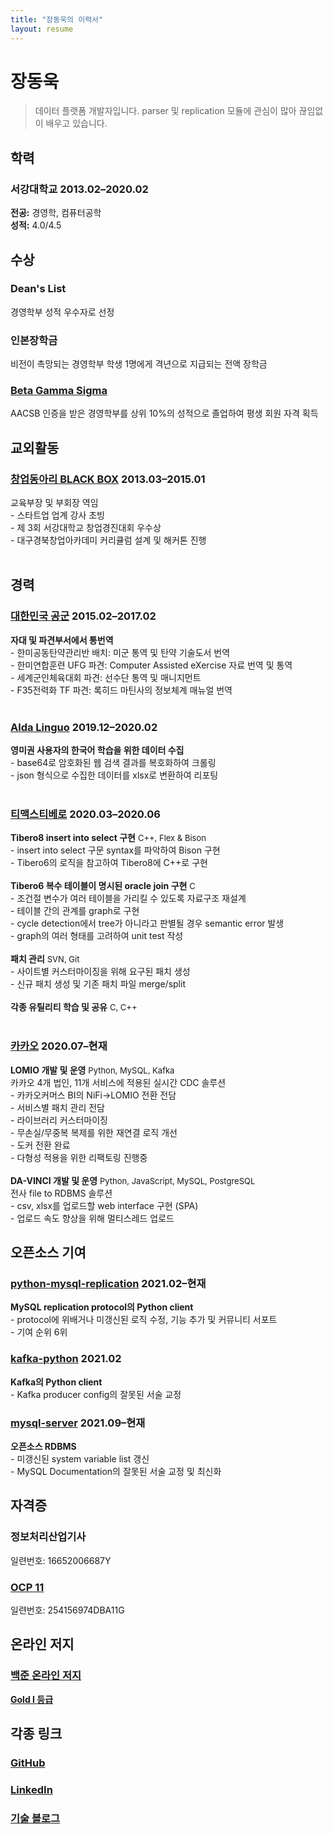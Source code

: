 ```yaml
---
title: "장동욱의 이력서"
layout: resume
---
```


# 장동욱

> 데이터 플랫폼 개발자입니다. parser 및 replication 모듈에 관심이 많아 끊임없이 배우고 있습니다.

## 학력

### **서강대학교** <span>2013.02&ndash;2020.02</span>

**전공:** 경영학, 컴퓨터공학  
**성적:** 4.0/4.5  

## 수상

### **Dean's List**
경영학부 성적 우수자로 선정

### **인본장학금**
비전이 촉망되는 경영학부 학생 1명에게 격년으로 지급되는 전액 장학금

### **[Beta Gamma Sigma](https://www.betagammasigma.org/about/what-is-bgs)**
AACSB 인증을 받은 경영학부를 상위 10%의 성적으로 졸업하여 평생 회원 자격 획득

## 교외활동

### **[창업동아리 BLACK BOX](https://www.facebook.com/iblackbox/)** <span>2013.03&ndash;2015.01</span>
교육부장 및 부회장 역임  
    - 스타트업 업계 강사 초빙  
    - 제 3회 서강대학교 창업경진대회 우수상  
    - 대구경북창업아카데미 커리큘럼 설계 및 해커톤 진행  
<br>
## 경력
### **[대한민국 공군](https://rokaf.airforce.mil.kr/airforce/398/subview.do)** <span>2015.02&ndash;2017.02</span>  
**자대 및 파견부서에서 통번역**  
    - 한미공동탄약관리반 배치: 미군 통역 및 탄약 기술도서 번역  
    - 한미연합훈련 UFG 파견: Computer Assisted eXercise 자료 번역 및 통역  
    - 세계군인체육대회 파견: 선수단 통역 및 매니지먼트  
    - F35전력화 TF 파견: 록히드 마틴사의 정보체계 매뉴얼 번역  
<br>
### **[Alda Linguo](https://www.crunchbase.com/organization/aldalinguo)** <span>2019.12&ndash;2020.02</span>
**영미권 사용자의 한국어 학습을 위한 데이터 수집**  
    - base64로 암호화된 웹 검색 결과를 복호화하여 크롤링  
    - json 형식으로 수집한 데이터를 xlsx로 변환하여 리포팅  
<br>
### **[티맥스티베로](https://www.tmaxdata.com/product/productView.do?prod_cd=tibero&detail_gubun=prod_main)** <span>2020.03&ndash;2020.06</span>
**Tibero8 insert into select 구현** <font size="2">C++, Flex & Bison</font>  
    - insert into select 구문 syntax를 파악하여 Bison 구현  
    - Tibero6의 로직을 참고하여 Tibero8에 C++로 구현  
<br>
**Tibero6 복수 테이블이 명시된 oracle join 구현** <font size="2">C</font>  
    - 조건절 변수가 여러 테이블을 가리킬 수 있도록 자료구조 재설계  
    - 테이블 간의 관계를 graph로 구현  
    - cycle detection에서 tree가 아니라고 판별될 경우 semantic error 발생  
    - graph의 여러 형태를 고려하여 unit test 작성  
<br>
**패치 관리** <font size="2">SVN, Git</font>  
    - 사이트별 커스터마이징을 위해 요구된 패치 생성  
    - 신규 패치 생성 및 기존 패치 파일 merge/split  
<br>
**각종 유틸리티 학습 및 공유** <font size="2">C, C++</font>  
<br>
### **[카카오](https://www.kakaocorp.com/page/)** <span>2020.07&ndash;현재</span>
**LOMIO 개발 및 운영** <font size="2">Python, MySQL, Kafka</font>  
카카오 4개 법인, 11개 서비스에 적용된 실시간 CDC 솔루션  
    - 카카오커머스 BI의 NiFi->LOMIO 전환 전담  
    - 서비스별 패치 관리 전담  
    - 라이브러리 커스터마이징  
    - 무손실/무중복 복제를 위한 재연결 로직 개선  
    - 도커 전환 완료  
    - 다형성 적용을 위한 리팩토링 진행중  
<br>
**DA-VINCI 개발 및 운영** <font size="2">Python, JavaScript, MySQL, PostgreSQL</font>  
전사 file to RDBMS 솔루션  
    - csv, xlsx를 업로드할 web interface 구현 (SPA)  
    - 업로드 속도 향상을 위해 멀티스레드 업로드 

## 오픈소스 기여

### **[python-mysql-replication](https://github.com/noplay/python-mysql-replication)** <span>2021.02&ndash;현재</span>
**MySQL replication protocol의 Python client**  
    - protocol에 위배거나 미갱신된 로직 수정, 기능 추가 및 커뮤니티 서포트  
    - 기여 순위 6위  

### **[kafka-python](https://github.com/dpkp/kafka-python)** <span>2021.02</span>
**Kafka의 Python client**  
    - Kafka producer config의 잘못된 서술 교정

### **[mysql-server](https://github.com/mysql/mysql-server)** <span>2021.09&ndash;현재</span>
**오픈소스 RDBMS**  
    - 미갱신된 system variable list 갱신  
    - MySQL Documentation의 잘못된 서술 교정 및 최신화  

## 자격증
### **정보처리산업기사**
일련번호: 16652006687Y
<br>
### **[OCP 11](https://www.credly.com/badges/498fcbba-977d-4edb-a75f-8cf89feac25f/linked_in_profile)**
일련번호: 254156974DBA11G
<br>
## 온라인 저지
### **[백준 온라인 저지](https://www.acmicpc.net/)**
**[Gold I 등급](https://solved.ac/profile/dongwook)**
<br>
## 각종 링크
### **[GitHub](https://github.com/dongwook-chan)**
### **[LinkedIn](https://www.linkedin.com/in/dongwook-chang-3ab763147/)**
### **[기술 블로그](https://dongwook-chan.github.io/)**
